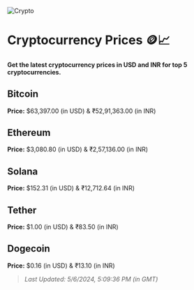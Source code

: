 
![Crypto](https://www.techguide.com.au/wp-content/uploads/2020/11/crypto3.jpeg)

# Cryptocurrency Prices 🪙📈

#### Get the latest cryptocurrency prices in USD and INR for top 5 cryptocurrencies.

## Bitcoin

**Price:** $63,397.00 (in USD) & ₹52,91,363.00 (in INR)

## Ethereum

**Price:** $3,080.80 (in USD) & ₹2,57,136.00 (in INR)

## Solana

**Price:** $152.31 (in USD) & ₹12,712.64 (in INR)

## Tether

**Price:** $1.00 (in USD) & ₹83.50 (in INR)

## Dogecoin

**Price:** $0.16 (in USD) & ₹13.10 (in INR)

> _Last Updated: 5/6/2024, 5:09:36 PM (in GMT)_
